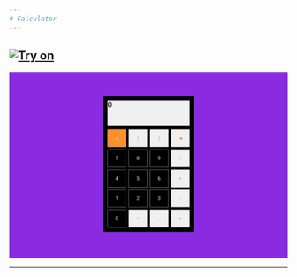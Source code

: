 ```yaml
---
# Calculator
---
```

[![Try on](https://img.shields.io/badge/-try%20on-%23ff8f2a?style=for-the-badge)](https://kvazitropter.github.io/calculator/)
---

![Screenshot](./images/calcScreenshot.png)

---
